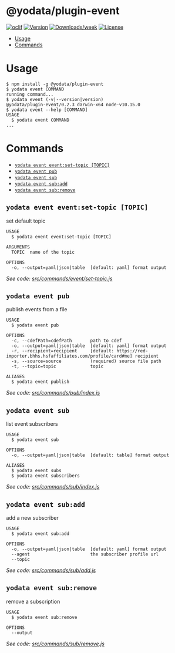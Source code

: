 @yodata/plugin-event
====================



[![oclif](https://img.shields.io/badge/cli-oclif-brightgreen.svg)](https://oclif.io)
[![Version](https://img.shields.io/npm/v/@yodata/plugin-event.svg)](https://npmjs.org/package/@yodata/plugin-event)
[![Downloads/week](https://img.shields.io/npm/dw/@yodata/plugin-event.svg)](https://npmjs.org/package/@yodata/plugin-event)
[![License](https://img.shields.io/npm/l/@yodata/plugin-event.svg)](https://github.com/yodata/yodata/blob/master/package.json)

<!-- toc -->
* [Usage](#usage)
* [Commands](#commands)
<!-- tocstop -->
# Usage
<!-- usage -->
```sh-session
$ npm install -g @yodata/plugin-event
$ yodata event COMMAND
running command...
$ yodata event (-v|--version|version)
@yodata/plugin-event/0.2.3 darwin-x64 node-v10.15.0
$ yodata event --help [COMMAND]
USAGE
  $ yodata event COMMAND
...
```
<!-- usagestop -->
# Commands
<!-- commands -->
* [`yodata event event:set-topic [TOPIC]`](#yodata-event-eventset-topic-topic)
* [`yodata event pub`](#yodata-event-pub)
* [`yodata event sub`](#yodata-event-sub)
* [`yodata event sub:add`](#yodata-event-subadd)
* [`yodata event sub:remove`](#yodata-event-subremove)

## `yodata event event:set-topic [TOPIC]`

set default topic

```
USAGE
  $ yodata event event:set-topic [TOPIC]

ARGUMENTS
  TOPIC  name of the topic

OPTIONS
  -o, --output=yaml|json|table  [default: yaml] format output
```

_See code: [src/commands/event/set-topic.js](https://github.com/Yodata/yodata/blob/v0.2.3/src/commands/event/set-topic.js)_

## `yodata event pub`

publish events from a file

```
USAGE
  $ yodata event pub

OPTIONS
  -c, --cdefPath=cdefPath       path to cdef
  -o, --output=yaml|json|table  [default: yaml] format output
  -r, --recipient=recipient     [default: https://red-importer.bhhs.hsfaffiliates.com/profile/card#me] recipient
  -s, --source=source           (required) source file path
  -t, --topic=topic             topic

ALIASES
  $ yodata event publish
```

_See code: [src/commands/pub/index.js](https://github.com/Yodata/yodata/blob/v0.2.3/src/commands/pub/index.js)_

## `yodata event sub`

list event subscribers

```
USAGE
  $ yodata event sub

OPTIONS
  -o, --output=yaml|json|table  [default: table] format output

ALIASES
  $ yodata event subs
  $ yodata event subscribers
```

_See code: [src/commands/sub/index.js](https://github.com/Yodata/yodata/blob/v0.2.3/src/commands/sub/index.js)_

## `yodata event sub:add`

add a new subscriber

```
USAGE
  $ yodata event sub:add

OPTIONS
  -o, --output=yaml|json|table  [default: yaml] format output
  --agent                       the subscriber profile url
  --topic
```

_See code: [src/commands/sub/add.js](https://github.com/Yodata/yodata/blob/v0.2.3/src/commands/sub/add.js)_

## `yodata event sub:remove`

remove a subscription

```
USAGE
  $ yodata event sub:remove

OPTIONS
  --output
```

_See code: [src/commands/sub/remove.js](https://github.com/Yodata/yodata/blob/v0.2.3/src/commands/sub/remove.js)_
<!-- commandsstop -->
